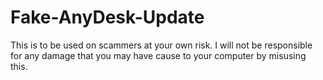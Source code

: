 # Fake-AnyDesk-Update
This is to be used on scammers at your own risk. I will not be responsible for any damage that you may have cause to your computer by misusing this.
